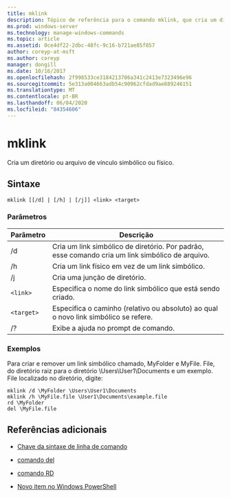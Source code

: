 ```yaml
---
title: mklink
description: Tópico de referência para o comando mklink, que cria um diretório ou arquivo de vínculo simbólico ou físico.
ms.prod: windows-server
ms.technology: manage-windows-commands
ms.topic: article
ms.assetid: 0ce4df22-2dbc-48fc-9c16-b721ae85f857
author: coreyp-at-msft
ms.author: coreyp
manager: dongill
ms.date: 10/16/2017
ms.openlocfilehash: 2f998533ce3184213786a341c2413e7323496e96
ms.sourcegitcommit: 5e313a004663adb54c90962cfdad9ae889246151
ms.translationtype: MT
ms.contentlocale: pt-BR
ms.lasthandoff: 06/04/2020
ms.locfileid: "84354606"
---
```

# <a name="mklink"></a>mklink

Cria um diretório ou arquivo de vínculo simbólico ou físico.

## <a name="syntax"></a>Sintaxe

```
mklink [[/d] | [/h] | [/j]] <link> <target>
```

### <a name="parameters"></a>Parâmetros

| Parâmetro | Descrição |
| --------- | ----------- |
| /d | Cria um link simbólico de diretório. Por padrão, esse comando cria um link simbólico de arquivo. |
| /h | Cria um link físico em vez de um link simbólico. |
| /j | Cria uma junção de diretório. |
| `<link>` | Especifica o nome do link simbólico que está sendo criado. |
| `<target>` | Especifica o caminho (relativo ou absoluto) ao qual o novo link simbólico se refere. |
| /? | Exibe a ajuda no prompt de comando. |

### <a name="examples"></a>Exemplos

Para criar e remover um link simbólico chamado, MyFolder e MyFile. File, do diretório raiz para o diretório \Users\User1\Documents e um exemplo. File localizado no diretório, digite:

```
mklink /d \MyFolder \Users\User1\Documents
mklink /h \MyFile.file \User1\Documents\example.file
rd \MyFolder
del \MyFile.file
```

## <a name="additional-references"></a>Referências adicionais

- [Chave da sintaxe de linha de comando](command-line-syntax-key.md)

- [comando del](del.md)

- [comando RD](rd.md)

- [Novo item no Windows PowerShell](https://docs.microsoft.com/powershell/module/microsoft.powershell.management/new-item?view=powershell-6)
